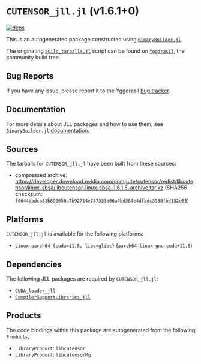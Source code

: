 # `CUTENSOR_jll.jl` (v1.6.1+0)

[![deps](https://juliahub.com/docs/CUTENSOR_jll/deps.svg)](https://juliahub.com/ui/Packages/CUTENSOR_jll/4tyWd?page=2)

This is an autogenerated package constructed using [`BinaryBuilder.jl`](https://github.com/JuliaPackaging/BinaryBuilder.jl).

The originating [`build_tarballs.jl`](https://github.com/JuliaPackaging/Yggdrasil/blob/be252f4c7fac32a81799c590f500ace76da80ac6/C/CUTENSOR/build_tarballs.jl) script can be found on [`Yggdrasil`](https://github.com/JuliaPackaging/Yggdrasil/), the community build tree.

## Bug Reports

If you have any issue, please report it to the Yggdrasil [bug tracker](https://github.com/JuliaPackaging/Yggdrasil/issues).

## Documentation

For more details about JLL packages and how to use them, see `BinaryBuilder.jl` [documentation](https://docs.binarybuilder.org/stable/jll/).

## Sources

The tarballs for `CUTENSOR_jll.jl` have been built from these sources:

* compressed archive: https://developer.download.nvidia.com/compute/cutensor/redist/libcutensor/linux-sbsa/libcutensor-linux-sbsa-1.6.1.5-archive.tar.xz (SHA256 checksum: `f0644bbdca81b890056a7b92714e787333b06a4bd384e4dfbdc3938fbd132e65`)

## Platforms

`CUTENSOR_jll.jl` is available for the following platforms:

* `Linux aarch64 {cuda=11.8, libc=glibc}` (`aarch64-linux-gnu-cuda+11.8`)

## Dependencies

The following JLL packages are required by `CUTENSOR_jll.jl`:

* [`CUDA_loader_jll`](https://github.com/JuliaBinaryWrappers/CUDA_loader_jll.jl)
* [`CompilerSupportLibraries_jll`](https://github.com/JuliaBinaryWrappers/CompilerSupportLibraries_jll.jl)

## Products

The code bindings within this package are autogenerated from the following `Products`:

* `LibraryProduct`: `libcutensor`
* `LibraryProduct`: `libcutensorMg`
